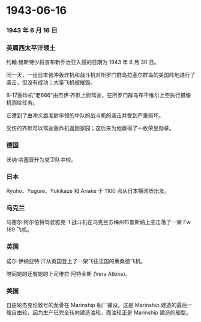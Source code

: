 # 1943-06-16

### 1943 年 6 月 16 日

### 英属西太平洋领土

约翰·赫斯特少将宣布新乔治亚入侵的日期为 1943 年 6 月 30 日。

同一天，一组日本俯冲轰炸机和战斗机对所罗门群岛拉塞尔群岛的美国阵地进行了袭击，但没有成功；大量飞机被摧毁。

B-17轰炸机"老666"由杰伊·齐默上尉驾驶，在所罗门群岛布干维尔上空执行摄像机测绘任务。

它遭到了由冲义雄准尉率领的中队的战斗机的袭击并受到严重损坏。

受伤的齐默可以驾驶轰炸机返回家园；这后来为他赢得了一枚荣誉勋章。

### 德国

沃纳·哈塞晋升为党卫队中校。

### 日本

Ryuho、Yugure、Yukikaze 和 Ariake 于 1100 点从日本横须贺出发。

### 乌克兰

马塞尔·阿尔伯特驾驶雅克-1 战斗机在乌克兰苏梅州布鲁斯纳上空击落了一架 Fw
189 飞机。

### 英国

诺尔·伊纳亚特·汗从英国登上了一架飞往法国的莱桑德飞机。

陪同她的还有她的上司维拉·阿特金斯 (Vera Atkins)。

### 美国

自由轮杰克伦敦号的龙骨在 Marinship 船厂铺设。这是 Marinship
建造的最后一艘自由轮，因为生产已完全转向建造油轮，而油轮正是 Marinship
建造的船型。